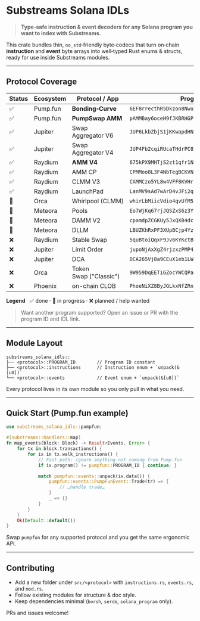 # Substreams Solana IDLs

> **Type‑safe instruction & event decoders for any Solana program you want to index with Substreams.**

This crate bundles thin, `no_std`‑friendly byte‑codecs that turn on‑chain **instruction** and **event** byte arrays into well‑typed Rust enums & structs, ready for use inside Substreams modules.

---

## Protocol Coverage

| Status | Ecosystem | Protocol / App | Program ID |
| ------ | --------- | -------------- | ---------- |
| ✅ | Pump.fun | **Bonding‑Curve** | `6EF8rrecthR5Dkzon8Nwu78hRvfCKubJ14M5uBEwF6P` |
| ✅ | Pump.fun | **PumpSwap AMM** | `pAMMBay6oceH9fJKBRHGP5D4bD4sWpmSwMn52FMfXEA` |
| ✅ | Jupiter | Swap Aggregator V6 | `JUP6LkbZbjS1jKKwapdHNy74zcZ3tLUZoi5QNyVTaV4` |
| ✅ | Jupiter | Swap Aggregator V4 | `JUP4Fb2cqiRUcaTHdrPC8h2gNsA2ETXiPDD33WcGuJB` |
| ✅ | Raydium | **AMM V4** | `675kPX9MHTjS2zt1qfr1NYHuzeLXfQM9H24wFSUt1Mp8` |
| ✅ | Raydium | AMM CP | `CPMMoo8L3F4NbTegBCKVNunggL7H1ZpdTHKxQB5qKP1C` |
| ✅ | Raydium | CLMM V3 | `CAMMCzo5YL8w4VFF8KVHrK22GGUsp5VTaW7grrKgrWqK` |
| ✅ | Raydium | LaunchPad | `LanMV9sAd7wArD4vJFi2qDdfnVhFxYSUg6eADduJ3uj` |
| 🚧 | Orca | Whirlpool (CLMM) | `whirLbMiicVdio4qvUfM5KAg6Ct8VwpYzGff3uctyCc` |
| 🚧 | Meteora | Pools | `Eo7WjKq67rjJQSZxS6z3YkapzY3eMj6Xy8X5EQVn5UaB` |
| 🚧 | Meteora | DAMM V2 | `cpamdpZCGKUy5JxQXB4dcpGPiikHawvSWAd6mEn1sGG` |
| 🚧 | Meteora | DLLM | `LBUZKhRxPF3XUpBCjp4YzTKgLccjZhTSDM9YuVaPwxo` |
| ❌ | Raydium | Stable Swap | `5quBtoiQqxF9Jv6KYKctB59NT3gtJD2Y65kdnB1Uev3h` |
| ❌ | Jupiter | Limit Order | `jupoNjAxXgZ4rjzxzPMP4oxduvQsQtZzyknqvzYNrNu` |
| ❌ | Jupiter | DCA | `DCA265Vj8a9CEuX1eb1LWRnDT7uK6q1xMipnNyatn23M` |
| ❌ | Orca | Token Swap ("Classic") | `9W959DqEETiGZocYWCQPaJ6sBmUzgfxXfqGeTEdp3aQP` |
| ❌ | Phoenix | on-chain CLOB | `PhoeNiXZ8ByJGLkxNfZRnkUfjvmuYqLR89jjFHGqdXY` |

**Legend**   ✅ done · 🚧 in progress · ❌ planned / help wanted

> Want another program supported? Open an issue or PR with the program ID and IDL link.

---

## Module Layout

```
substreams_solana_idls::
├── <protocol>::PROGRAM_ID        // Program ID constant
├── <protocol>::instructions      // Instruction enum + `unpack(&[u8])`
└── <protocol>::events            // Event enum + `unpack(&[u8])`
```

Every protocol lives in its own module so you only pull in what you need.

---

## Quick Start (Pump.fun example)

```rust
use substreams_solana_idls::pumpfun;

#[substreams::handlers::map]
fn map_events(block: Block) -> Result<Events, Error> {
    for tx in block.transactions() {
        for ix in tx.walk_instructions() {
            // Fast path: ignore anything not coming from Pump.fun
            if ix.program() != pumpfun::PROGRAM_ID { continue; }

            match pumpfun::events::unpack(ix.data()) {
                pumpfun::events::PumpFunEvent::Trade(tr) => {
                    // …handle trade…
                }
                _ => {}
            }
        }
    }
    Ok(Default::default())
}
```

Swap `pumpfun` for any supported protocol and you get the same ergonomic API.

---

## Contributing

* Add a new folder under `src/<protocol>` with `instructions.rs`, `events.rs`, and `mod.rs`.
* Follow existing modules for structure & doc style.
* Keep dependencies minimal (`borsh`, `serde`, `solana_program` only).

PRs and issues welcome!
